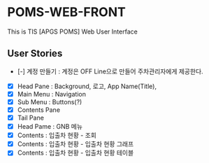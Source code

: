 # POMS-WEB-FRONT

This is TIS [APGS POMS] Web User Interface

## User Stories

- [-] 계정 만들기 : 계정은 OFF Line으로 만들어 주차관리자에게 제공한다.
- [x] Head Pane : Background, 로고, App Name(Title), 
- [x] Main Menu : Navigation
- [x] Sub Menu : Buttons(?)
- [x] Contents Pane
- [x] Tail Pane
- [x] Head Pame : GNB 메뉴
- [x] Contents : 입출차 현황 - 조회
- [x] Contents : 입출차 현황 - 입출차 현황 그래프
- [x] Contents : 입출차 현황 - 입출차 현황 테이블